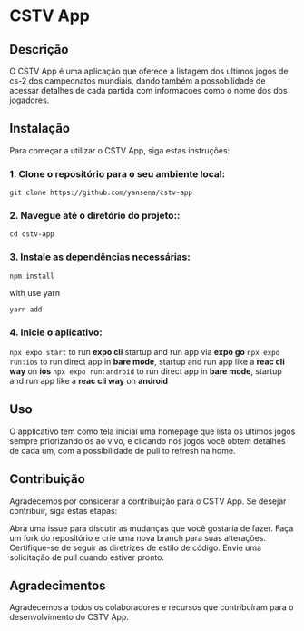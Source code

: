 # CSTV App

## Descrição

O CSTV App é uma aplicação que oferece a listagem dos ultimos jogos de cs-2 dos campeonatos mundiais, dando também a possobilidade de acessar detalhes de cada partida com informacoes como o nome dos dos jogadores.

## Instalação

Para começar a utilizar o CSTV App, siga estas instruções:

### 1. Clone o repositório para o seu ambiente local:

`git clone https://github.com/yansena/cstv-app `

### 2. Navegue até o diretório do projeto::

`cd cstv-app`

### 3. Instale as dependências necessárias:

`npm install`

with use yarn

`yarn add`

### 4. Inicie o aplicativo:

`npx expo start` to run **expo cli** startup and run app via **expo go**
`npx expo run:ios` to run direct app in **bare mode**, startup and run app like a **reac cli way** on **ios**
`npx expo run:android` to run direct app in **bare mode**, startup and run app like a **reac cli way** on **android**

## Uso

O applicativo tem como tela inicial uma homepage que lista os ultimos jogos sempre priorizando os ao vivo, e clicando nos jogos você obtem detalhes de cada um, com a possibilidade de pull to refresh na home.

## Contribuição

Agradecemos por considerar a contribuição para o CSTV App. Se desejar contribuir, siga estas etapas:

Abra uma issue para discutir as mudanças que você gostaria de fazer.
Faça um fork do repositório e crie uma nova branch para suas alterações.
Certifique-se de seguir as diretrizes de estilo de código.
Envie uma solicitação de pull quando estiver pronto.

## Agradecimentos

Agradecemos a todos os colaboradores e recursos que contribuíram para o desenvolvimento do CSTV App.
